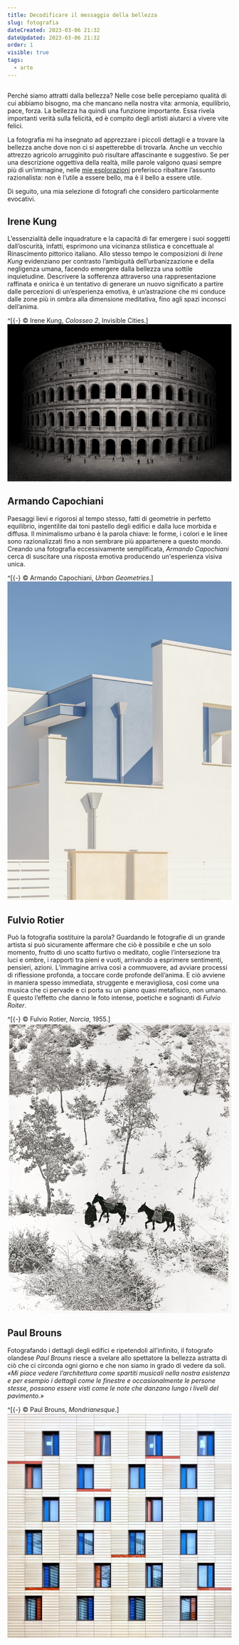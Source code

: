 ```yaml
---
title: Decodificare il messaggio della bellezza
slug: fotografia
dateCreated: 2023-03-06 21:32
dateUpdated: 2023-03-06 21:32
order: 1
visible: true
tags:
  - arte
---
```


##

<span class="newthought">Perché</span> siamo attratti dalla bellezza? Nelle cose belle percepiamo qualità di cui abbiamo bisogno, ma che mancano nella nostra vita: armonia, equilibrio, pace, forza. La bellezza ha quindi una funzione importante. Essa rivela importanti verità sulla felicità, ed è compito degli artisti aiutarci a vivere vite felici.

La fotografia mi ha insegnato ad apprezzare i piccoli dettagli e a trovare la bellezza anche dove non ci si aspetterebbe di trovarla. Anche un vecchio attrezzo agricolo arrugginito può risultare affascinante e suggestivo. Se per una descrizione oggettiva della realtà, mille parole valgono quasi sempre più di un’immagine, nelle [mie esplorazioni](https://500px.com/p/parry84) preferisco ribaltare l’assunto razionalista: non è l’utile a essere bello, ma è il bello a essere utile.

Di seguito, una mia selezione di fotografi che considero particolarmente evocativi.

## Irene Kung

L’essenzialità delle inquadrature e la capacità di far emergere i suoi soggetti dall’oscurità, infatti, esprimono una vicinanza stilistica e concettuale al Rinascimento pittorico italiano. Allo stesso tempo le composizioni di _Irene Kung_ evidenziano per contrasto l’ambiguità dell’urbanizzazione e della negligenza umana, facendo emergere dalla bellezza una sottile inquietudine. Descrivere la sofferenza attraverso una rappresentazione raffinata e onirica è un tentativo di generare un nuovo significato a partire dalle percezioni di un’esperienza emotiva, è un’astrazione che mi conduce dalle zone più in ombra alla dimensione meditativa, fino agli spazi inconsci dell’anima.

^[{-} © Irene Kung, _Colosseo 2_, Invisible Cities.]
![Irene Kung, Colosseo](/images/irene_kung.jpg)

## Armando Capochiani

Paesaggi lievi e rigorosi al tempo stesso, fatti di geometrie in perfetto equilibrio, ingentilite dai toni pastello degli edifici e dalla luce morbida e diffusa.
Il minimalismo urbano è la parola chiave: le forme, i colori e le linee sono razionalizzati fino a non sembrare più appartenere a questo mondo. Creando una fotografia eccessivamente semplificata, _Armando Capochiani_ cerca di suscitare una risposta emotiva producendo un'esperienza visiva unica.

^[{-} © Armando Capochiani, _Urban Geometries_.]
![Armando Capochiani](/images/armando_capochiani.jpg)

## Fulvio Rotier

Può la fotografia sostituire la parola? Guardando le fotografie di un grande artista si può sicuramente affermare che ciò è possibile e che un solo momento, frutto di uno scatto furtivo o meditato, coglie l’intersezione tra luci e ombre, i rapporti tra pieni e vuoti, arrivando a esprimere sentimenti, pensieri, azioni. L’immagine arriva così a commuovere, ad avviare processi di riflessione profonda, a toccare corde profonde dell’anima. E ciò avviene in maniera spesso immediata, struggente e meravigliosa, così come una musica che ci pervade e ci porta su un piano quasi metafisico, non umano. È questo l’effetto che danno le foto intense, poetiche e sognanti di _Fulvio Roiter_.

^[{-} © Fulvio Rotier, _Norcia_, 1955.]
![Fulvio Rotier](/images/fulvio_roiter.jpg)

## Paul Brouns

Fotografando i dettagli degli edifici e ripetendoli all’infinito, il fotografo olandese _Paul Brouns_ riesce a svelare allo spettatore la bellezza astratta di ciò che ci circonda ogni giorno e che non siamo in grado di vedere da soli.
_«Mi piace vedere l’architettura come spartiti musicali nella nostra esistenza e per esempio i dettagli come le finestre e occasionalmente le persone stesse, possono essere visti come le note che danzano lungo i livelli del pavimento.»_

^[{-} © Paul Brouns, _Mondrianesque_.]
![Paul Brouns](/images/paul_brouns.jpg)
